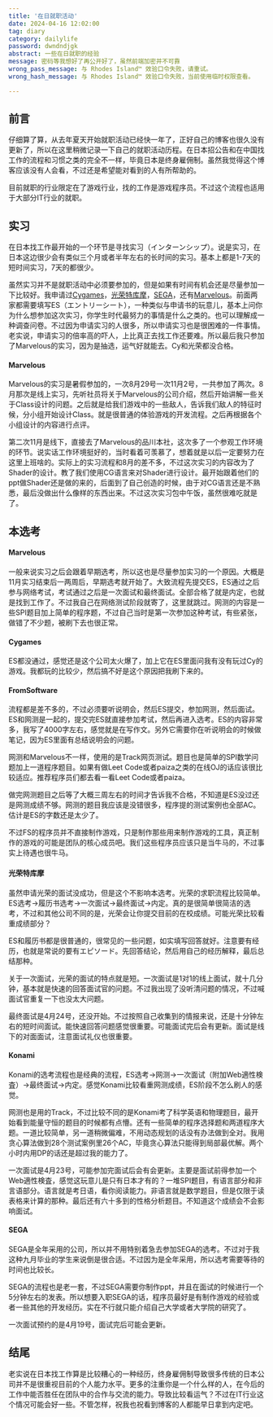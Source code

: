 ```yaml
---
title: '在日就职活动'
date: 2024-04-16 12:02:00
tag: diary
category: dailylife
password: dwndndjgk
abstract: 一些在日就职的经验
message: 密码等我想好了再公开好了，虽然前端加密并不可靠
wrong_pass_message: 与 Rhodes Island™ 效验口令失败，请重试。
wrong_hash_message: 与 Rhodes Island™ 效验口令失败，当前使用临时权限查看。

---
```


## 前言

仔细算了算，从去年夏天开始就职活动已经快一年了，正好自己的博客也很久没有更新了，所以在这里稍微记录一下自己的就职活动历程。在日本招公告和在中国找工作的流程和习惯之类的完全不一样，毕竟日本是终身雇佣制。虽然我觉得这个博客应该没有人会看，不过还是希望能对看到的人有所帮助的。

目前就职的行业限定在了游戏行业，找的工作是游戏程序员。不过这个流程也适用于大部分IT行业的就职。

## 实习

在日本找工作最开始的一个环节是寻找实习（インターンシップ）。说是实习，在日本这边很少会有类似三个月或者半年左右的长时间的实习。基本上都是1-7天的短时间实习，7天的都很少。

虽然实习并不是就职活动中必须要参加的，但是如果有时间有机会还是尽量参加一下比较好。我申请过[Cygames](https://www.cygames.co.jp/)，[光荣特库摩](https://www.koeitecmo.co.jp/)，[SEGA](https://www.sega.co.jp/)，还有[Marvelous](https://www.marv.jp/)。前面两家都需要填写ES（エントリーシート），一种类似与申请书的玩意儿，基本上问你为什么想参加这次实习，你学生时代最努力的事情是什么之类的。也可以理解成一种调查问卷。不过因为申请实习的人很多，所以申请实习也是很困难的一件事情。老实说，申请实习的倍率高的吓人，上比真正去找工作还要难。所以最后我只参加了Marvelous的实习，因为是抽选，运气好就能去。Cy和光荣都没合格。

#### Marvelous

Marvelous的实习是暑假参加的，一次8月29号一次11月2号，一共参加了两次。8月那次是线上实习，先听社员将关于Marvelous的公司介绍，然后开始讲解一些关于Class设计的问题。之后就是给我们游戏中的一些敌人，告诉我们敌人的特征时候，分小组开始设计Class。就是很普通的体验游戏的开发流程。之后再根据各个小组设计的内容进行点评。

第二次11月是线下，直接去了Marvelous的品川本社，这次多了一个参观工作环境的环节。说实话工作环境挺好的，当时看着可羡慕了，想着就是以后一定要努力在这里上班啥的。实际上的实习流程和8月的差不多，不过这次实习的内容改为了Shader的设计。教了我们使用CG语言来对Shader进行设计。最开始跟着他们的ppt做Shader还是做的来的，后面到了自己创造的时候，由于对CG语言还是不熟悉，最后没做出什么像样的东西出来。不过这次实习包中午饭，虽然很难吃就是了。

## 本选考

#### Marvelous

一般来说实习之后会跟着早期选考，所以这也是尽量参加实习的一个原因。大概是11月实习结束后一两周后，早期选考就开始了。大致流程先提交ES，ES通过之后参与网络考试，考试通过之后是一次面试和最终面试。全部合格了就是内定，也就是找到工作了。不过我自己在网络测试阶段就寄了，这里就跳过。网测的内容是一些SPI题目加上简单的程序题，不过自己当时是第一次参加这种考试，有些紧张，做错了不少题，被刷下去也很正常。

#### Cygames

ES都没通过，感觉还是这个公司太火爆了，加上它在ES里面问我有没有玩过Cy的游戏。我都玩的比较少，然后搞不好是这个原因把我刷下来的。

#### FromSoftware

流程都是差不多的，不过必须要听说明会，然后ES提交，参加网测，然后面试。ES和网测是一起的，提交完ES就直接参加考试，然后再进入选考。ES的内容非常多，我写了4000字左右，感觉就是在写作文。另外它需要你在听说明会的时候做笔记，因为ES里面有总结说明会的问题。

网测和Marvelous不一样，使用的是Track网页测试。题目也是简单的SPI数学问题加上一道程序题目。如果有做Leet Code或者paiza之类的在线OJ的话应该很比较适应。推荐程序员们都去看一看Leet Code或者paiza。

做完网测题目之后等了大概三周左右的时间才告诉我不合格，不知道是ES没过还是网测成绩不够。网测的题目我应该是没错很多，程序提的测试案例也全部AC。估计是ES的字数还是太少了。

不过FS的程序员并不直接制作游戏，只是制作那些用来制作游戏的工具，真正制作的游戏的可能是团队的核心成员吧。我们这些程序员应该只是当牛马的，不过事实上待遇也很牛马。

#### 光荣特库摩

虽然申请光荣的面试没成功，但是这个不影响本选考。光荣的求职流程比较简单。ES选考→履历书选考→一次面试→最终面试→内定。真的是很简单很简洁的选考，不过和其他公司不同的是，光荣会让你提交目前的在校成绩。可能光荣比较看重成绩部分？

ES和履历书都是很普通的，很常见的一些问题，如实填写回答就好。注意要有经历，也就是常说的要有エピソード。先回答结论，然后用自己的经历解释，最后总结那种。

关于一次面试，光荣的面试的特点就是短。一次面试是1对1的线上面试，就十几分钟，基本就是快速的回答面试官的问题。不过我出现了没听清问题的情况，不过喊面试官重复一下也没太大问题。

最终面试是4月24号，还没开始。不过按照自己收集到的情报来说，还是十分钟左右的短时间面试。能快速回答问题感觉很重要。可能面试完后会有更新。面试是线下的对面面试，注意面试礼仪也很重要。

#### Konami

Konami的选考流程也是经典的流程，ES选考→网测→一次面试（附加Web適性検査）→最终面试→内定。感觉Konami比较看重网测成绩，ES阶段不怎么刷人的感觉。

网测也是用的Track，不过比较不同的是Konami考了科学英语和物理题目，最开始看到能量守恒的题目的时候都有点懵。还有一些简单的程序选择题和两道程序大题。一道比较简单，另一道稍微偏难，不用动态规划的话没有办法做到全对。我用贪心算法做到28个测试案例里26个AC，毕竟贪心算法只能得到局部最优解。两个小时内用DP的话还是超过我的能力了。

一次面试是4月23号，可能参加完面试后会有会更新。主要是面试前得参加一个Web適性検査，感觉这玩意儿是只有日本才有的？一堆SPI题目，有语言部分和非言语部分。语言就是考日语，看你阅读能力。非语言就是数学题目，但是仅限于读表格来计算的那种。最后还有六十多到的性格分析题目。不知道这个成绩会不会影响面试。

#### SEGA

SEGA是全年采用的公司，所以并不用特别着急去参加SEGA的选考。不过对于我这种九月毕业的学生来说倒是很合适。不过因为是全年采用，所以选考需要等待的时间也比较长。

SEGA的流程也是老一套，不过SEGA需要你制作ppt，并且在面试的时候进行一个5分钟左右的发表。所以想要入职SEGA的话，程序员最好是有制作游戏的经验或者一些其他的开发经历。实在不行就只能介绍自己大学或者大学院的研究了。

一次面试预约的是4月19号，面试完后可能会更新。

## 结尾

老实说在日本找工作算是比较糟心的一种经历，终身雇佣制导致很多传统的日本公司并不是很重视目前的个人能力水平。更多的注重你是一个什么样的人，在今后的工作中能否胜任在团队中的合作与交流的能力。导致比较看运气？不过在IT行业这个情况可能会好一些。不管怎样，祝我也祝看到博客的人都能早日拿到内定吧。